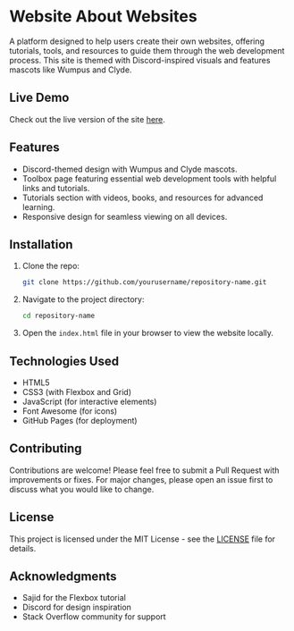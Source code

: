 # Website About Websites

A platform designed to help users create their own websites, offering tutorials, tools, and resources to guide them through the web development process. This site is themed with Discord-inspired visuals and features mascots like Wumpus and Clyde.

## Live Demo

Check out the live version of the site [here]((https://lalkobi.github.io/website-about-websites/index.html)).

## Features

- Discord-themed design with Wumpus and Clyde mascots.
- Toolbox page featuring essential web development tools with helpful links and tutorials.
- Tutorials section with videos, books, and resources for advanced learning.
- Responsive design for seamless viewing on all devices.

## Installation

1. Clone the repo:
   ```bash
   git clone https://github.com/yourusername/repository-name.git
   ```
2. Navigate to the project directory:
   ```bash
   cd repository-name
   ```
3. Open the `index.html` file in your browser to view the website locally.

## Technologies Used

- HTML5
- CSS3 (with Flexbox and Grid)
- JavaScript (for interactive elements)
- Font Awesome (for icons)
- GitHub Pages (for deployment)

## Contributing

Contributions are welcome! Please feel free to submit a Pull Request with improvements or fixes. For major changes, please open an issue first to discuss what you would like to change.

## License

This project is licensed under the MIT License - see the [LICENSE](LICENSE) file for details.

## Acknowledgments

- Sajid for the Flexbox tutorial
- Discord for design inspiration
- Stack Overflow community for support
